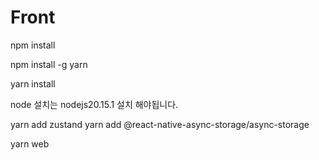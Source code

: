 # Front

npm install

npm install -g yarn

yarn install

node 설치는 nodejs20.15.1 설치 해야됩니다.


yarn add zustand
yarn add @react-native-async-storage/async-storage


yarn web

